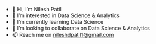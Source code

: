 - 👋 Hi, I’m Nilesh Patil
- 👀 I’m interested in Data Science & Analytics
- 🌱 I’m currently learning Data Science
- 💞️ I’m looking to collaborate on Data Science & Analytics
- 📫 Reach me on nileshdpatil1@gmail.com

<!---
Nileshd-patil/Nileshd-patil is a ✨ special ✨ repository because its `README.md` (this file) appears on your GitHub profile.
You can click the Preview link to take a look at your changes.
--->
